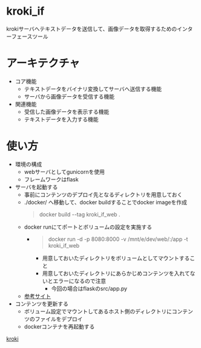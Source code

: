 # kroki_if

krokiサーバへテキストデータを送信して、画像データを取得するためのインターフェースツール

# アーキテクチャ
- コア機能
    - テキストデータをバイナリ変換してサーバへ送信する機能
    - サーバから画像データを受信する機能
- 関連機能
    - 受信した画像データを表示する機能
    - テキストデータを入力する機能

# 使い方
- 環境の構成
    - webサーバとしてgunicornを使用
    - フレームワークはflask
- サーバを起動する
    - 事前にコンテンツのデプロイ先となるディレクトリを用意しておく
    - ./docker/ へ移動して、docker buildすることでdocker imageを作成
        >docker build --tag kroki_if_web .
    - docker runにてポートとボリュームの設定を実施する
        - >docker run -d -p 8080:8000 -v /mnt/e/dev/web/:/app -t kroki_if_web
            - 用意しておいたディレクトリをボリュームとしてマウントすること
            - 用意しておいたディレクトリにあらかじめコンテンツを入れてないとエラーになるので注意
                - 今回の場合はflaskのsrc/app.py
    - [参考サイト](https://zenn.dev/4kzknt/articles/1baf245b3caca8)
- コンテンツを更新する
    - ボリューム設定でマウントしてあるホスト側のディレクトリにコンテンツのファイルをデプロイ
    - dockerコンテナを再起動する

[kroki](https://kroki.io/)
